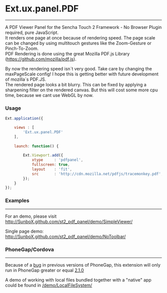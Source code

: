 Ext.ux.panel.PDF
===============
---
A PDF Viewer Panel for the Sencha Touch 2 Framework - No Browser Plugin required, pure JavaScript.  
It renders one page at once because of rendering speed. The page scale can be changed by using multitouch gestures like the Zoom-Gesture or Pinch-To-Zoom.  
PDF Rendering is done using the great Mozilla PDF.js Library (<a href="https://github.com/mozilla/pdf.js">https://github.com/mozilla/pdf.js</a>).

By now the rendering speed isn´t very good. Take care by changing the maxPageScale config! I hope this is getting better with future development of mozilla´s PDF.JS.   
The rendered page looks a bit blurry. This can be fixed by applying a sharpening filter on the rendered canvas. But this will cost some more cpu time, because we cant use WebGL by now.
    
    
    
### Usage ###

```javascript
Ext.application({

    views : [
        'Ext.ux.panel.PDF'
    ],
    
    launch: function() {
        
        Ext.Viewport.add({
            xtype     : 'pdfpanel',
            fullscreen: true,
            layout    : 'fit',
            src       : 'http://cdn.mozilla.net/pdfjs/tracemonkey.pdf', // URL to the PDF - Same Domain or Server with CORS Support
        });
    }
});
```
    
### Examples ###
---
For an demo, please visit <a href="http://SunboX.github.com/st2_pdf_panel/demo/SimpleViewer/">http://SunboX.github.com/st2_pdf_panel/demo/SimpleViewer/</a>  

Single page demo: <a href="http://SunboX.github.com/st2_pdf_panel/demo/NoToolbar/">http://SunboX.github.com/st2_pdf_panel/demo/NoToolbar/</a>  
    
    
    
### PhoneGap/Cordova ###
---
Because of a [bug](https://issues.apache.org/jira/browse/CB-1380) in previous versions of PhoneGap, this extension will only run in PhoneGap greater or equal [2.1.0](https://issues.apache.org/jira/browse/CB/fixforversion/12322462)

A demo of working with local files bundled together with a "native" app could be found in [/demo/LocalFileSystem/](https://github.com/SunboX/st2_pdf_panel/tree/master/demo/LocalFileSystem)
